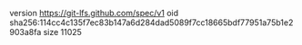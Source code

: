 version https://git-lfs.github.com/spec/v1
oid sha256:114cc4c135f7ec83b147a6d284dad5089f7cc18665bdf77951a75b1e2903a8fa
size 11025
